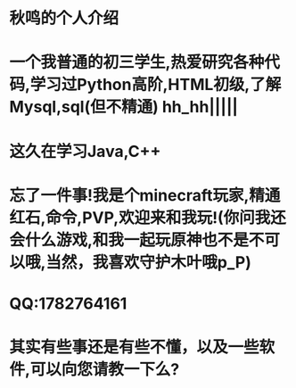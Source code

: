 # 秋鸣的个人介绍

# 一个我普通的初三学生,热爱研究各种代码,学习过Python高阶,HTML初级,了解Mysql,sql(但不精通)   hh_hh|||||
# 这久在学习Java,C++

# 忘了一件事!我是个minecraft玩家,精通红石,命令,PVP,欢迎来和我玩!(你问我还会什么游戏,和我一起玩原神也不是不可以哦,当然，我喜欢守护木叶哦p_P)
# QQ:1782764161

# 其实有些事还是有些不懂，以及一些软件,可以向您请教一下么?
